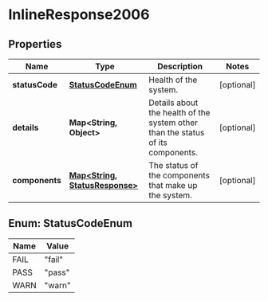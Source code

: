 
# InlineResponse2006

## Properties
Name | Type | Description | Notes
------------ | ------------- | ------------- | -------------
**statusCode** | [**StatusCodeEnum**](#StatusCodeEnum) | Health of the system. |  [optional]
**details** | **Map&lt;String, Object&gt;** | Details about the health of the system other than the status of its components. |  [optional]
**components** | [**Map&lt;String, StatusResponse&gt;**](StatusResponse.md) | The status of the components that make up the system. |  [optional]


<a name="StatusCodeEnum"></a>
## Enum: StatusCodeEnum
Name | Value
---- | -----
FAIL | &quot;fail&quot;
PASS | &quot;pass&quot;
WARN | &quot;warn&quot;



